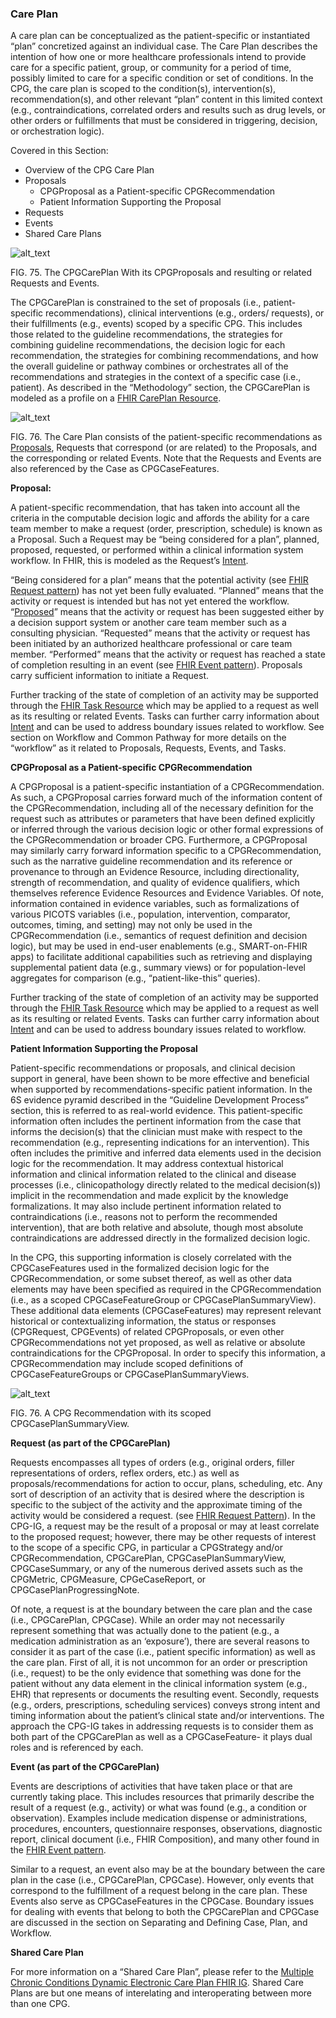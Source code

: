 
### **Care Plan**

A care plan can be conceptualized as the patient-specific or instantiated “plan” concretized against an individual case.  The Care Plan describes the intention of how one or more healthcare professionals intend to provide care for a specific patient, group, or community for a period of time, possibly limited to care for a specific condition or set of conditions.  In the CPG, the care plan is scoped to the condition(s), intervention(s), recommendation(s), and other relevant “plan” content in this limited context (e.g., contraindications, correlated orders and results such as drug levels, or other orders or fulfillments that must be considered in triggering, decision, or orchestration logic).

Covered in this Section:



*   Overview of the CPG Care Plan
*   Proposals
    *   CPGProposal as a Patient-specific CPGRecommendation
    *   Patient Information Supporting the Proposal
*   Requests
*   Events
*   Shared Care Plans

![alt_text](images/CPG-12-04.png "image_tooltip")


FIG. 75. The CPGCarePlan With its CPGProposals and resulting or related Requests and Events.

The CPGCarePlan is constrained to the set of proposals (i.e., patient-specific recommendations), clinical interventions (e.g., orders/ requests), or their fulfillments (e.g., events) scoped by a specific CPG.  This includes those related to the guideline recommendations, the strategies for combining guideline recommendations, the decision logic for each recommendation, the strategies for combining recommendations, and  how the overall guideline or pathway combines or orchestrates all of the recommendations and strategies in the context of a specific case (i.e., patient).  As described in the “Methodology” section, the CPGCarePlan is modeled as a profile on a [FHIR CarePlan Resource](https://www.hl7.org/fhir/careplan.html).

![alt_text](images/CPG-Main-InstantiatedPlan.png "image_tooltip")

FIG. 76. The Care Plan consists of the patient-specific recommendations as [Proposals](http://hl7.org/fhir/codesystem-request-intent.html#request-intent-proposal), Requests that correspond (or are related) to the Proposals, and the corresponding or related Events.  Note that the Requests and Events are also referenced by the Case as CPGCaseFeatures.

**Proposal:**

A patient-specific recommendation, that has taken into account all the criteria in the computable decision logic and affords the ability for a care team member to make a request (order, prescription, schedule) is known as a Proposal.  Such a Request may be “being considered for a plan”, planned, proposed, requested, or performed within a clinical information system workflow.  In FHIR, this is modeled as the Request’s [Intent](http://hl7.org/fhir/codesystem-request-intent.html#4.3.14.226).  

“Being considered for a plan” means that the potential activity (see [FHIR Request pattern](http://hl7.org/fhir/request.html)) has not yet been fully evaluated.  “Planned” means that the activity or request is intended but has not yet entered the workflow.  “[Proposed](http://hl7.org/fhir/codesystem-request-intent.html#request-intent-proposal)” means that the activity or request has been suggested either by a decision support system or another care team member such as a consulting physician.  “Requested” means that the activity or request has been initiated by an authorized healthcare professional or care team member.  “Performed” means that the activity or request has reached a state of completion resulting in an event (see [FHIR Event pattern](http://hl7.org/fhir/event.html)).  Proposals carry sufficient information to initiate a Request.

Further tracking of the state of completion of an activity may be supported through the [FHIR Task Resource](https://www.hl7.org/fhir/task.html) which may be applied to a request as well as its resulting or related Events.  Tasks can further carry information about [Intent](http://hl7.org/fhir/valueset-task-intent.html) and can be used to address boundary issues related to workflow. See section on Workflow and Common Pathway <!-- link to 12.06 !--> for more details on the “workflow” as it related to Proposals, Requests, Events, and Tasks.

**CPGProposal as a Patient-specific CPGRecommendation**

A CPGProposal is a patient-specific instantiation of a CPGRecommendation.  As such, a CPGProposal carries forward much of the information content of the CPGRecommendation, including all of the necessary definition for the request such as attributes or parameters that have been defined explicitly or inferred through the various decision logic or other formal expressions of the CPGRecommendation or broader CPG.  Furthermore, a CPGProposal may similarly carry forward information specific to a CPGRecommendation, such as the narrative guideline recommendation and its reference or provenance to through an Evidence Resource, including directionality, strength of recommendation, and quality of evidence qualifiers, which themselves reference Evidence Resources and Evidence Variables.  Of note, information contained in evidence variables, such as formalizations of various PICOTS variables (i.e., population, intervention, comparator, outcomes, timing, and setting) may not only be used in the CPGRecommendation (i.e., semantics of request definition and decision logic), but may be used in end-user enablements (e.g., SMART-on-FHIR apps) to facilitate additional capabilities such as retrieving and displaying supplemental patient data (e.g., summary views) or for population-level aggregates for comparison (e.g., “patient-like-this” queries).

Further tracking of the state of completion of an activity may be supported through the [FHIR Task Resource](https://www.hl7.org/fhir/task.html) which may be applied to a request as well as its resulting or related Events.  Tasks can further carry information about [Intent](http://hl7.org/fhir/valueset-task-intent.html) and can be used to address boundary issues related to workflow.

**Patient Information Supporting the Proposal**

Patient-specific recommendations or proposals, and clinical decision support in general, have been shown to be more effective and beneficial when supported by recommendations-specific patient information.  In the 6S evidence pyramid described in the “Guideline Development Process” section, this is referred to as real-world evidence.  This patient-specific information often includes the pertinent information from the case that informs the decision(s) that the clinician must make with respect to the recommendation (e.g., representing indications for an intervention). This often includes the primitive and inferred data elements used in the decision logic for the recommendation.  It may address contextual historical information and clinical information related to the clinical and disease processes (i.e., clinicopathology directly related to the medical decision(s)) implicit in the recommendation and made explicit by the knowledge formalizations. It may also include pertinent information related to contraindications (i.e., reasons not to perform the recommended intervention), that are both relative and absolute, though most absolute contraindications are addressed directly in the formalized decision logic.

In the CPG, this supporting information is closely correlated with the CPGCaseFeatures used in the formalized decision logic for the CPGRecommendation, or some subset thereof, as well as other data elements may have been specified as required in the CPGRecommendation (i.e., as a scoped CPGCaseFeatureGroup or CPGCasePlanSummaryView).  These additional data elements (CPGCaseFeatures) may represent relevant historical or contextualizing information, the status or responses (CPGRequest, CPGEvents) of related CPGProposals, or even other CPGRecommendations not yet proposed, as well as relative or absolute contraindications for the CPGProposal.  In order to specify this information, a CPGRecommendation may include scoped definitions of CPGCaseFeatureGroups or CPGCasePlanSummaryViews.

![alt_text](images/CPG-12-05.png "image_tooltip")

FIG. 76. A CPG Recommendation with its scoped CPGCasePlanSummaryView.

**Request (as part of the CPGCarePlan)**

Requests encompasses all types of orders (e.g., original orders, filler representations of orders, reflex orders, etc.) as well as proposals/recommendations for action to occur, plans, scheduling, etc. Any sort of description of an activity that is desired where the description is specific to the subject of the activity and the approximate timing of the activity would be considered a request.  (see [FHIR Request Pattern](https://www.hl7.org/fhir/request.html)).  In the CPG-IG, a request may be the result of a proposal or may at least correlate to the proposed request; however, there may be other requests of interest to the scope of a specific CPG, in particular a CPGStrategy and/or CPGRecommendation, CPGCarePlan,  CPGCasePlanSummaryView,  CPGCaseSummary, or any of the numerous derived assets such as the CPGMetric, CPGMeasure, CPGeCaseReport, or CPGCasePlanProgressingNote.

Of note, a request is at the boundary between the care plan and the case (i.e., CPGCarePlan, CPGCase).  While an order may not necessarily represent something that was actually done to the patient (e.g., a medication administration as an ‘exposure’), there are several reasons to consider it as part of the case (i.e., patient specific information) as well as the care plan. First of all, it is not uncommon for an order or prescription (i.e., request) to be the only evidence that something was done for the patient without any data element in the clinical information system (e.g., EHR) that represents or documents the resulting event.  Secondly, requests (e.g., orders, prescriptions, scheduling services) conveys strong intent and timing information about the patient’s clinical state and/or interventions.  The approach the CPG-IG takes in addressing requests is to consider them as both part of the CPGCarePlan as well as a CPGCaseFeature- it plays dual roles and is referenced by each.

**Event (as part of the CPGCarePlan)**

Events are descriptions of activities that have taken place or that are currently taking place. This includes resources that primarily describe the result of a request (e.g., activity) or what was found (e.g., a condition or observation). Examples include medication dispense or administrations, procedures, encounters, questionnaire responses, observations, diagnostic report, clinical document (i.e., FHIR Composition), and many other found in the [FHIR Event pattern](https://www.hl7.org/fhir/event.html#mappings).  

Similar to a request, an event also may be at the boundary between the care plan in the case (i.e., CPGCarePlan, CPGCase).  However, only events that correspond to the fulfillment of a request belong in the care plan.  These Events also serve as CPGCaseFeatures in the CPGCase. Boundary issues for dealing with events that belong to both the CPGCarePlan and CPGCase are discussed in the section on Separating and Defining Case, Plan, and Workflow. <!-- link to 12.06 !-->

**Shared Care Plan**

For more information on a “Shared Care Plan”, please refer to the [Multiple Chronic Conditions Dynamic Electronic Care Plan FHIR IG](https://confluence.hl7.org/display/PC/Multiple+Chronic+Conditions+Dynamic+Electronic+Care+Plan+FHIR+IG).  Shared Care Plans are but one means of interelating and interoperating between more than one CPG.
